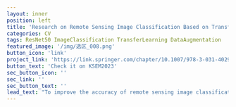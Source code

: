 ```yaml
---
layout: inner
position: left
title: 'Research on Remote Sensing Image Classification Based on Transfer Learning and Data Augmentation'
categories: CV
tags: ResNet50 ImageClassification TransferLearning DataAugmentation
featured_image: '/img/选区_008.png'
button_icon: 'link'
project_link: 'https://link.springer.com/chapter/10.1007/978-3-031-40292-0_9'
button_text: 'Check it on KSEM2023'
sec_button_icon: ''
sec_link: ''
sec_button_text: ''
lead_text: "To improve the accuracy of remote sensing image classification and reduce the workload of manual annotation of datasets, this paper proposes a Transfer learning model with ResNet50 as the architecture for the development characteristics of remote sensing images."
---
```

